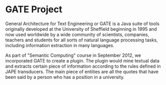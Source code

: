 GATE Project
===========

General Architecture for Text Engineering or GATE is a Java suite of tools originally developed at the University of Sheffield beginning in 1995 and now used worldwide by a wide community of scientists, companies, teachers and students for all sorts of natural language processing tasks, including information extraction in many languages.

As part of "Semantic Computing" course in September 2012, we incorporated GATE to create a plugin.
The plugin would mine textual data and extracts certain piece of information according to the rules defined in JAPE transducers. 
The main piece of entities are all the quotes that have been said by a person who has a position in a university.
